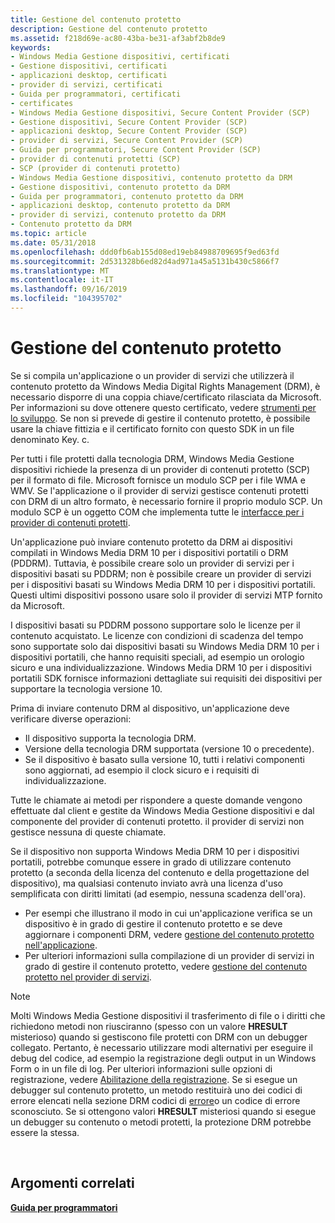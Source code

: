 ```yaml
---
title: Gestione del contenuto protetto
description: Gestione del contenuto protetto
ms.assetid: f218d69e-ac80-43ba-be31-af3abf2b8de9
keywords:
- Windows Media Gestione dispositivi, certificati
- Gestione dispositivi, certificati
- applicazioni desktop, certificati
- provider di servizi, certificati
- Guida per programmatori, certificati
- certificates
- Windows Media Gestione dispositivi, Secure Content Provider (SCP)
- Gestione dispositivi, Secure Content Provider (SCP)
- applicazioni desktop, Secure Content Provider (SCP)
- provider di servizi, Secure Content Provider (SCP)
- Guida per programmatori, Secure Content Provider (SCP)
- provider di contenuti protetti (SCP)
- SCP (provider di contenuti protetto)
- Windows Media Gestione dispositivi, contenuto protetto da DRM
- Gestione dispositivi, contenuto protetto da DRM
- Guida per programmatori, contenuto protetto da DRM
- applicazioni desktop, contenuto protetto da DRM
- provider di servizi, contenuto protetto da DRM
- Contenuto protetto da DRM
ms.topic: article
ms.date: 05/31/2018
ms.openlocfilehash: ddd0fb6ab155d08ed19eb84988709695f9ed63fd
ms.sourcegitcommit: 2d531328b6ed82d4ad971a45a5131b430c5866f7
ms.translationtype: MT
ms.contentlocale: it-IT
ms.lasthandoff: 09/16/2019
ms.locfileid: "104395702"
---
```

# <a name="handling-protected-content"></a>Gestione del contenuto protetto

Se si compila un'applicazione o un provider di servizi che utilizzerà il contenuto protetto da Windows Media Digital Rights Management (DRM), è necessario disporre di una coppia chiave/certificato rilasciata da Microsoft. Per informazioni su dove ottenere questo certificato, vedere [strumenti per lo sviluppo](tools-for-development.md). Se non si prevede di gestire il contenuto protetto, è possibile usare la chiave fittizia e il certificato fornito con questo SDK in un file denominato Key. c.

Per tutti i file protetti dalla tecnologia DRM, Windows Media Gestione dispositivi richiede la presenza di un provider di contenuti protetto (SCP) per il formato di file. Microsoft fornisce un modulo SCP per i file WMA e WMV. Se l'applicazione o il provider di servizi gestisce contenuti protetti con DRM di un altro formato, è necessario fornire il proprio modulo SCP. Un modulo SCP è un oggetto COM che implementa tutte le [interfacce per i provider di contenuti protetti](interfaces-for-secure-content-providers.md).

Un'applicazione può inviare contenuto protetto da DRM ai dispositivi compilati in Windows Media DRM 10 per i dispositivi portatili o DRM (PDDRM). Tuttavia, è possibile creare solo un provider di servizi per i dispositivi basati su PDDRM; non è possibile creare un provider di servizi per i dispositivi basati su Windows Media DRM 10 per i dispositivi portatili. Questi ultimi dispositivi possono usare solo il provider di servizi MTP fornito da Microsoft.

I dispositivi basati su PDDRM possono supportare solo le licenze per il contenuto acquistato. Le licenze con condizioni di scadenza del tempo sono supportate solo dai dispositivi basati su Windows Media DRM 10 per i dispositivi portatili, che hanno requisiti speciali, ad esempio un orologio sicuro e una individualizzazione. Windows Media DRM 10 per i dispositivi portatili SDK fornisce informazioni dettagliate sui requisiti dei dispositivi per supportare la tecnologia versione 10.

Prima di inviare contenuto DRM al dispositivo, un'applicazione deve verificare diverse operazioni:

-   Il dispositivo supporta la tecnologia DRM.
-   Versione della tecnologia DRM supportata (versione 10 o precedente).
-   Se il dispositivo è basato sulla versione 10, tutti i relativi componenti sono aggiornati, ad esempio il clock sicuro e i requisiti di individualizzazione.

Tutte le chiamate ai metodi per rispondere a queste domande vengono effettuate dal client e gestite da Windows Media Gestione dispositivi e dal componente del provider di contenuti protetto. il provider di servizi non gestisce nessuna di queste chiamate.

Se il dispositivo non supporta Windows Media DRM 10 per i dispositivi portatili, potrebbe comunque essere in grado di utilizzare contenuto protetto (a seconda della licenza del contenuto e della progettazione del dispositivo), ma qualsiasi contenuto inviato avrà una licenza d'uso semplificata con diritti limitati (ad esempio, nessuna scadenza dell'ora).

-   Per esempi che illustrano il modo in cui un'applicazione verifica se un dispositivo è in grado di gestire il contenuto protetto e se deve aggiornare i componenti DRM, vedere [gestione del contenuto protetto nell'applicazione](handling-protected-content-in-the-application.md).
-   Per ulteriori informazioni sulla compilazione di un provider di servizi in grado di gestire il contenuto protetto, vedere [gestione del contenuto protetto nel provider di servizi](handling-protected-content-in-the-service-provider.md).

> [!Note]  
> Molti Windows Media Gestione dispositivi il trasferimento di file o i diritti che richiedono metodi non riusciranno (spesso con un valore **HRESULT** misterioso) quando si gestiscono file protetti con DRM con un debugger collegato. Pertanto, è necessario utilizzare modi alternativi per eseguire il debug del codice, ad esempio la registrazione degli output in un Windows Form o in un file di log. Per ulteriori informazioni sulle opzioni di registrazione, vedere [Abilitazione della registrazione](enabling-logging.md). Se si esegue un debugger sul contenuto protetto, un metodo restituirà uno dei codici di errore elencati nella sezione DRM codici di [errore](error-codes.md)o un codice di errore sconosciuto. Se si ottengono valori **HRESULT** misteriosi quando si esegue un debugger su contenuto o metodi protetti, la protezione DRM potrebbe essere la stessa.

 

## <a name="related-topics"></a>Argomenti correlati

<dl> <dt>

[**Guida per programmatori**](programming-guide.md)
</dt> </dl>

 

 




